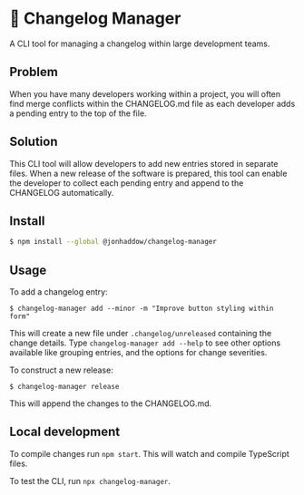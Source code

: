 # 📃 Changelog Manager

A CLI tool for managing a changelog within large development teams.

## Problem

When you have many developers working within a project, you will often find merge conflicts within the CHANGELOG.md file as each developer adds a pending entry to the top of the file.

## Solution

This CLI tool will allow developers to add new entries stored in separate files. When a new release of the software is prepared, this tool can enable the developer to collect each pending entry and append to the CHANGELOG automatically.

## Install

```bash
$ npm install --global @jonhaddow/changelog-manager
```

## Usage

To add a changelog entry:

```
$ changelog-manager add --minor -m "Improve button styling within form"
```

This will create a new file under `.changelog/unreleased` containing the change details.
Type `changelog-manager add --help` to see other options available like grouping entries, and the options for change severities.

To construct a new release:

```
$ changelog-manager release
```

This will append the changes to the CHANGELOG.md.

## Local development

To compile changes run `npm start`. This will watch and compile TypeScript files.

To test the CLI, run `npx changelog-manager`.
